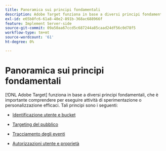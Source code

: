 ```yaml
---
title: Panoramica sui principi fondamentali
description: Adobe Target funziona in base a diversi principi fondamentali, importanti da comprendere per eseguire attività di sperimentazione o personalizzazione efficaci.
exl-id: e65b8fc6-61a8-40e2-891b-368ac688966f
feature: Implement Server-side
source-git-commit: 09a50aa67ccd5c687244a85caad24df56c0d78f5
workflow-type: tm+mt
source-wordcount: '61'
ht-degree: 0%

---
```


# Panoramica sui principi fondamentali

[!DNL Adobe Target] funziona in base a diversi principi fondamentali, che è importante comprendere per eseguire attività di sperimentazione o personalizzazione efficaci. Tali principi sono i seguenti:

* [Identificazione utente e bucket](user-identification-and-bucketing.md)

* [Targeting del pubblico](audience-targeting.md)

* [Tracciamento degli eventi](event-tracking.md)

* [Autorizzazioni utente e proprietà](user-permissions-and-properties.md)
